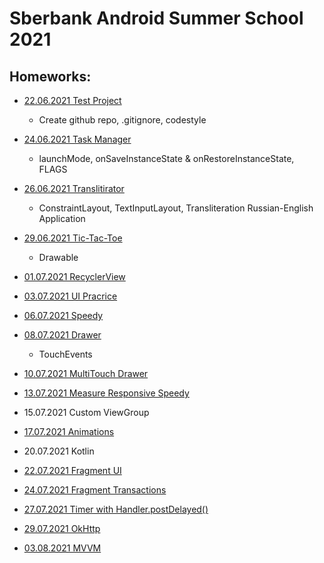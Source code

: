 # Sberbank Android Summer School 2021

## Homeworks:
- [22.06.2021 Test Project](hw_22-06-21)
  * Create github repo, .gitignore, codestyle

- [24.06.2021 Task Manager](hw_24-06-21)
  * launchMode, onSaveInstanceState & onRestoreInstanceState, FLAGS
  
- [26.06.2021 Translitirator](hw_26-06-21)
  * ConstraintLayout, TextInputLayout, Transliteration Russian-English Application
 
- [29.06.2021 Tic-Tac-Toe](hw_29-06-21)
  * Drawable

- [01.07.2021 RecyclerView](hw_01-07-21)

- [03.07.2021 UI Pracrice](hw_03-07-21)

- [06.07.2021 Speedy](hw_06-07-21)

- [08.07.2021 Drawer](hw_08-07-21)
  * TouchEvents

- [10.07.2021 MultiTouch Drawer](hw_08-07-21)

- [13.07.2021 Measure Responsive Speedy](hw_06-07-21)

- 15.07.2021 Custom ViewGroup

- [17.07.2021 Animations](https://github.com/tigran-kocharyan/sberbank-android-summerschool/tree/temporary-hw-repeat)

- 20.07.2021 Kotlin

- [22.07.2021 Fragment UI](hw_22-07-21)

- [24.07.2021 Fragment Transactions](hw_24-07-21)

- [27.07.2021 Timer with Handler.postDelayed()](hw_27-07-21)

- [29.07.2021 OkHttp](hw_29-07-21)

- [03.08.2021 MVVM](hw_03-08-21)
